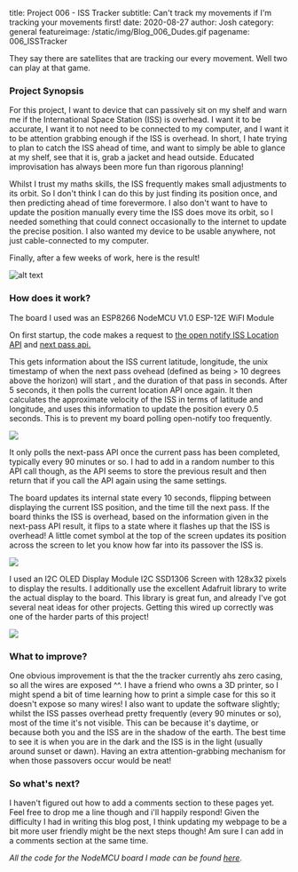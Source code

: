 title: Project 006 - ISS Tracker
subtitle: Can't track my movements if I'm tracking your movements first!
date: 2020-08-27
author: Josh
category: general
featureimage: /static/img/Blog_006_Dudes.gif
pagename: 006_ISSTracker


They say there are satellites that are tracking our every movement.
Well two can play at that game.

### Project Synopsis
For this project, I want to device that can passively sit on my shelf
and warn me if the International Space Station (ISS) is overhead. I
want it to be accurate, I want it to not need to be connected to my
computer, and I want it to be attention grabbing enough if the ISS is
overhead. In short, I hate trying to plan to catch the ISS ahead of
time, and want to simply be able to glance at my shelf, see that it
is, grab a jacket and head outside. Educated improvisation has always
been more fun than rigorous planning!

Whilst I trust my maths skills, the ISS frequently makes small
adjustments to its orbit. So I don't think I can do this by just
finding its position once, and then predicting ahead of time
forevermore. I also don't want to have to update the position manually
every time the ISS does move its orbit, so I needed something that
could connect occasionally to the internet to update the precise
position. I also wanted my device to be usable anywhere, not just
cable-connected to my computer.

Finally, after a few weeks of work, here is the result!

![alt text](../static/img/Blog_006_NextPass.gif)

### How does it work?

The board I used was an ESP8266 NodeMCU V1.0 ESP-12E WiFI Module

On first startup, the code makes a request to [the open notify ISS Location API](http://open-notify.org/Open-Notify-API/ISS-Location-Now/) and [next pass api.](http://open-notify.org/Open-Notify-API/ISS-Pass-Times/)

This gets information about the ISS current latitude, longitude, the
unix timestamp of when the next pass ovehead (defined as being > 10
degrees above the horizon) will start , and the duration of that pass
in seconds. After 5 seconds, it then polls the current location API
once again. It then calculates the approximate velocity of the ISS in
terms of latitude and longitude, and uses this information to update
the position every 0.5 seconds. This is to prevent my board polling
open-notify too frequently.

![](../static/img/Blog_006_NodeMCU.jpg)

It only polls the next-pass API once the current pass has been
completed, typically every 90 minutes or so. I had to add in a random
number to this API call though, as the API seems to store the previous
result and then return that if you call the API again using the same
settings.

The board updates its internal state every 10 seconds, flipping
between displaying the current ISS position, and the time till the
next pass. If the board thinks the ISS is overhead, based on the
information given in the next-pass API result, it flips to a state
where it flashes up that the ISS is overhead! A little comet symbol
at the top of the screen updates its position across the screen to let
you know how far into its passover the ISS is.

![](../static/img/Blog_006_Overhead.gif)

I used an I2C OLED Display Module I2C SSD1306 Screen with 128x32
pixels to display the results. I additionally use the excellent
Adafruit library to write the actual display to the board. This
library is great fun, and already I've got several neat ideas for
other projects. Getting this wired up correctly was one of the harder
parts of this project!

![](../static/img/Blog_006_Dudes.gif)

### What to improve?

One obvious improvement is that the the tracker currently ahs zero
casing, so all the wires are exposed ^^. I have a friend who owns a 3D
printer, so I might spend a bit of time learning how to print a simple
case for this so it doesn't expose so many wires! I also want to update the
software slightly; whilst the ISS passes overhead pretty frequently
(every 90 minutes or so), most of the time it's not visible. This can
be because it's daytime, or because both you and the ISS are in the
shadow of the earth. The best time to see it is when you are in the
dark and the ISS is in the light (usually around sunset or dawn).
Having an extra attention-grabbing mechanism for when those passovers
occur would be neat!

### So what's next?

I haven't figured out how to add a comments section to these pages
yet. Feel free to drop me a line though and i'll happily respond!
Given the difficulty I had in writing this blog post, I think updating
my webpage to be a bit more user friendly might be the next steps
though! Am sure I can add in a comments section at the same time.

_All the code for the NodeMCU board I made can be found [here](https://github.com/JoshGreenslade/IssTracker/blob/master/ESP_Code/IssTracker/IssTracker.ino)_.